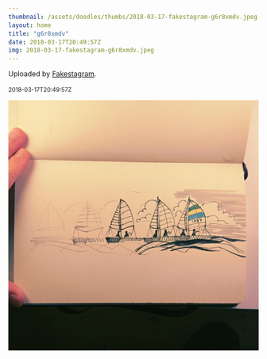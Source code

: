```yaml
---
thumbnail: /assets/doodles/thumbs/2018-03-17-fakestagram-g6r8xmdv.jpeg
layout: home
title: "g6r8xmdv"
date: 2018-03-17T20:49:57Z
img: 2018-03-17-fakestagram-g6r8xmdv.jpeg
---
```


Uploaded by [Fakestagram](https://github.com/opyate/fakestagram).

<small>2018-03-17T20:49:57Z</small>

![Uploaded by Fakestagram](/assets/doodles/original/2018-03-17-fakestagram-g6r8xmdv.jpeg)
